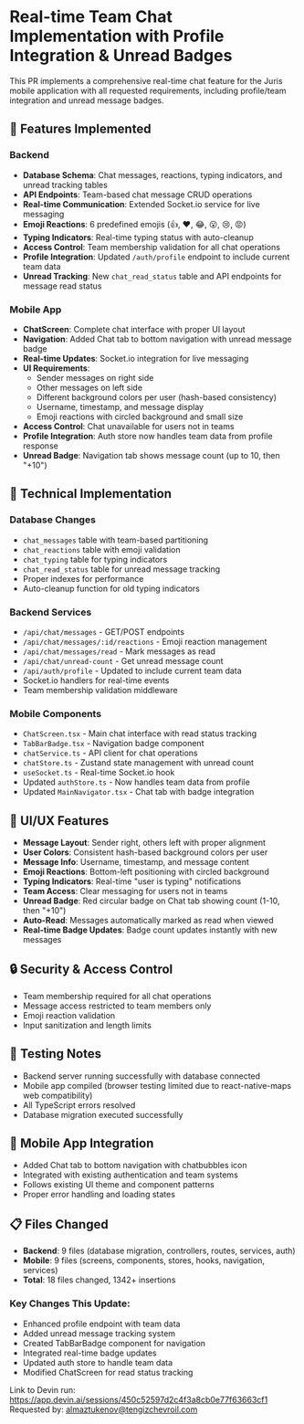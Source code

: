 # Real-time Team Chat Implementation with Profile Integration & Unread Badges

This PR implements a comprehensive real-time chat feature for the Juris mobile application with all requested requirements, including profile/team integration and unread message badges.

## 🚀 Features Implemented

### Backend
- **Database Schema**: Chat messages, reactions, typing indicators, and unread tracking tables
- **API Endpoints**: Team-based chat message CRUD operations  
- **Real-time Communication**: Extended Socket.io service for live messaging
- **Emoji Reactions**: 6 predefined emojis (👍, ❤️, 😂, 😮, 😢, 😡)
- **Typing Indicators**: Real-time typing status with auto-cleanup
- **Access Control**: Team membership validation for all chat operations
- **Profile Integration**: Updated `/auth/profile` endpoint to include current team data
- **Unread Tracking**: New `chat_read_status` table and API endpoints for message read status

### Mobile App
- **ChatScreen**: Complete chat interface with proper UI layout
- **Navigation**: Added Chat tab to bottom navigation with unread message badge
- **Real-time Updates**: Socket.io integration for live messaging
- **UI Requirements**: 
  - Sender messages on right side
  - Other messages on left side
  - Different background colors per user (hash-based consistency)
  - Username, timestamp, and message display
  - Emoji reactions with circled background and small size
- **Access Control**: Chat unavailable for users not in teams
- **Profile Integration**: Auth store now handles team data from profile response
- **Unread Badge**: Navigation tab shows message count (up to 10, then "+10")

## 🔧 Technical Implementation

### Database Changes
- `chat_messages` table with team-based partitioning
- `chat_reactions` table with emoji validation
- `chat_typing` table for typing indicators
- `chat_read_status` table for unread message tracking
- Proper indexes for performance
- Auto-cleanup function for old typing indicators

### Backend Services
- `/api/chat/messages` - GET/POST endpoints
- `/api/chat/messages/:id/reactions` - Emoji reaction management
- `/api/chat/messages/read` - Mark messages as read
- `/api/chat/unread-count` - Get unread message count
- `/api/auth/profile` - Updated to include current team data
- Socket.io handlers for real-time events
- Team membership validation middleware

### Mobile Components
- `ChatScreen.tsx` - Main chat interface with read status tracking
- `TabBarBadge.tsx` - Navigation badge component
- `chatService.ts` - API client for chat operations
- `chatStore.ts` - Zustand state management with unread count
- `useSocket.ts` - Real-time Socket.io hook
- Updated `authStore.ts` - Now handles team data from profile
- Updated `MainNavigator.tsx` - Chat tab with badge integration

## 🎨 UI/UX Features
- **Message Layout**: Sender right, others left with proper alignment
- **User Colors**: Consistent hash-based background colors per user
- **Message Info**: Username, timestamp, and message content
- **Emoji Reactions**: Bottom-left positioning with circled background
- **Typing Indicators**: Real-time "user is typing" notifications
- **Team Access**: Clear messaging for users not in teams
- **Unread Badge**: Red circular badge on Chat tab showing count (1-10, then "+10")
- **Auto-Read**: Messages automatically marked as read when viewed
- **Real-time Badge Updates**: Badge count updates instantly with new messages

## 🔒 Security & Access Control
- Team membership required for all chat operations
- Message access restricted to team members only
- Emoji reaction validation
- Input sanitization and length limits

## 🧪 Testing Notes
- Backend server running successfully with database connected
- Mobile app compiled (browser testing limited due to react-native-maps web compatibility)
- All TypeScript errors resolved
- Database migration executed successfully

## 📱 Mobile App Integration
- Added Chat tab to bottom navigation with chatbubbles icon
- Integrated with existing authentication and team systems
- Follows existing UI theme and component patterns
- Proper error handling and loading states

## 📋 Files Changed
- **Backend**: 9 files (database migration, controllers, routes, services, auth)
- **Mobile**: 9 files (screens, components, stores, hooks, navigation, services)
- **Total**: 18 files changed, 1342+ insertions

### Key Changes This Update:
- Enhanced profile endpoint with team data
- Added unread message tracking system
- Created TabBarBadge component for navigation
- Integrated real-time badge updates
- Updated auth store to handle team data
- Modified ChatScreen for read status tracking

Link to Devin run: https://app.devin.ai/sessions/450c52597d2c4f3a8cb0e77f63663cf1
Requested by: almaztukenov@tengizchevroil.com
